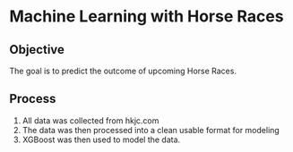 # Machine Learning with Horse Races

## Objective

The goal is to predict the outcome of upcoming Horse Races.

## Process

1. All data was collected from hkjc.com
2. The data was then processed into a clean usable format for modeling
3. XGBoost was then used to model the data.
